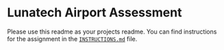 # Lunatech Airport Assessment

Please use this readme as your projects readme. You can find instructions for
the assignment in the [`INSTRUCTIONS.md`](INSTRUCTIONS.md) file.
